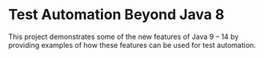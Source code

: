 # Test Automation Beyond Java 8

This project demonstrates some of the new features of Java 9 – 14 by providing examples of how these features can be used for test automation.
